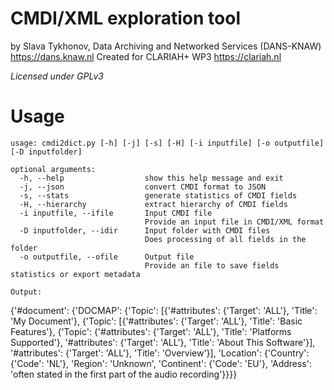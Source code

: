 # CMDI/XML exploration tool

by Slava Tykhonov, Data Archiving and Networked Services (DANS-KNAW) https://dans.knaw.nl
Created for CLARIAH+ WP3 https://clariah.nl

*Licensed under GPLv3*

# Usage

```
usage: cmdi2dict.py [-h] [-j] [-s] [-H] [-i inputfile] [-o outputfile] [-D inputfolder] 

optional arguments:
  -h, --help                  show this help message and exit
  -j, --json                  convert CMDI format to JSON
  -s, --stats                 generate statistics of CMDI fields
  -H, --hierarchy             extract hierarchy of CMDI fields 
  -i inputfile, --ifile       Input CMDI file
                              Provide an input file in CMDI/XML format
  -D inputfolder, --idir      Input folder with CMDI files
                              Does processing of all fields in the folder
  -o outputfile, --ofile      Output file 
                              Provide an file to save fields statistics or export metadata 
```

```
Output:
```
{'#document': {'DOCMAP': {'Topic': [{'#attributes': {'Target': 'ALL'}, 'Title': 'My Document'}, {'Topic': [{'#attributes': {'Target': 'ALL'}, 'Title': 'Basic Features'}, {'Topic': {'#attributes': {'Target': 'ALL'}, 'Title': 'Platforms Supported'}, '#attributes': {'Target': 'ALL'}, 'Title': 'About This Software'}], '#attributes': {'Target': 'ALL'}, 'Title': 'Overview'}], 'Location': {'Country': {'Code': 'NL'}, 'Region': 'Unknown', 'Continent': {'Code': 'EU'}, 'Address': 'often stated in the first part of the audio recording'}}}}
```

